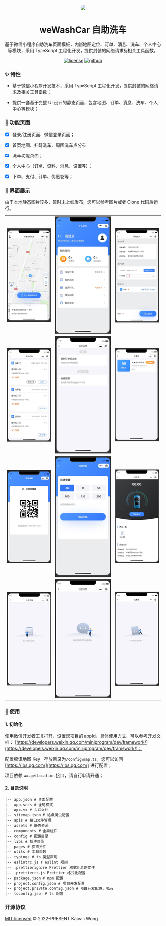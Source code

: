 <div align="center">
  <a href="https://github.com/kaivanwong/we-wash-car" target="_blank">
    <img width="180" src="./miniprogram/assets/logo.png"/>
  </a>
</div>

<div align="center">
  <h1>weWashCar 自助洗车</h1>
  <div>
  
  基于微信小程序自助洗车页面模板，内嵌地图定位、订单、消息、洗车、个人中心等模块，采用 TypeScript 工程化开发，提供封装的网络请求及相关工具函数。

[![license](https://img.shields.io/github/license/kaivanwong/we-wash-car)](./LICENSE)
[![github](https://img.shields.io/github/package-json/v/kaivanwong/we-wash-car)](https://github.com/kaivanwong/we-wash-car)

  </div>
</div>

### ✨ 特性

- 基于微信小程序开发技术，采用 TypeScript 工程化开发，提供封装的网络请求及相关工具函数；

- 提供一套基于完整 UI 设计的静态页面，包含地图、订单、消息、洗车、个人中心等模块；

### 📌 功能页面

- [x] 登录/注册页面、微信登录页面；

- [x] 首页地图、扫码洗车、周围洗车点分布

- [x] 洗车功能页面；

- [x] 个人中心（订单、资料、消息、设置等）；

- [x] 下单、支付、订单、优惠卷等；

### 🌰 界面展示

由于本地静态图片较多，暂时未上线发布，您可以参考图片或者 Clone 代码后运行。

<table>
    <tr>
        <td><img width="100%" src="./.readme/home.jpg"></td>
        <td><img width="100%" src="./.readme/mine.jpg"></td>
        <td><img width="100%" src="./.readme/submit.jpg"></td>
    </tr>
    <tr>
        <td><img width="100%" src="./.readme/order.jpg"></td>
        <td><img width="100%" src="./.readme/message.jpg"></td>
        <td><img width="100%" src="./.readme/discount.jpg"></td>
    </tr>
    <tr>
        <td><img width="100%" src="./.readme/service.jpg"></td>
        <td><img width="100%" src="./.readme/pay.jpg"></td>
        <td><img width="100%" src="./.readme/wash.jpg"></td>
    </tr>
    <tr>
        <td><img width="100%" src="./.readme/no-order.jpg"></td>
        <td><img width="100%" src="./.readme/no-message.jpg"></td>
        <td><img width="100%" src="./.readme/no-discount.jpg"></td>
    </tr>
</table>

### 🌈 使用

#### 1. 初始化

使用微信开发者工具打开，设置您项目的 appId，具体使用方式，可以参考开发文档： [https://developers.weixin.qq.com/miniprogram/dev/framework/](https://developers.weixin.qq.com/miniprogram/dev/framework/)；

配置腾讯地图 Key，存放目录为`/config/map.ts`，您可以访问 [https://lbs.qq.com/](https://lbs.qq.com/) 进行配置；

项目依赖 `wx.getLocation` 接口，请自行申请开通；

#### 2. 目录说明

```
|-- app.json # 页面配置
|-- app.scss # 全局样式
|-- app.ts # 入口文件
|-- sitemap.json # 站点爬虫配置
|-- apis # 接口文件管理
|-- assets # 静态资源
|-- components # 全局组件
|-- config # 配置目录
|-- libs # 插件目录
|-- pages # 页面文件
|-- utils # 工具函数
|-- typings # ts 类型声明
|-- eslintrc.js # eslint 规则
|-- .prettierignore Prettier 格式化忽略文件
|-- .prettierrc.js Prettier 格式化配置
|-- package.json # npm 配置
|-- project.config.json # 项目开发配置
|-- project.private.config.json # 项目开发配置，私有
|-- tsconfig.json # ts 配置
```

### 开源协议

[MIT licensed](./LICENSE) © 2022-PRESENT Kaivan Wong
